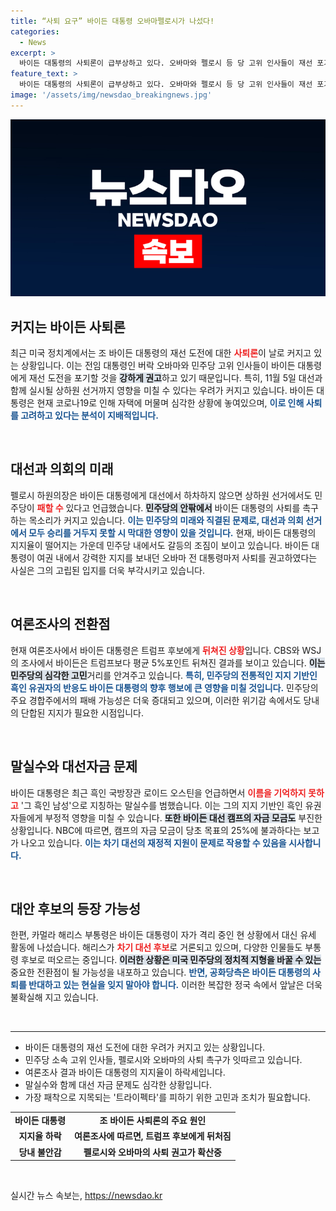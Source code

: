 ```yaml
---
title: “사퇴 요구” 바이든 대통령 오바마펠로시가 나섰다!
categories:
  - News
excerpt: >
  바이든 대통령의 사퇴론이 급부상하고 있다. 오바마와 펠로시 등 당 고위 인사들이 재선 포기를 제안하며 민주당의 불안감이 커지고 있다. 여론조사에서 트럼프에 뒤처지는 가운데, 과거의 지지층마저 위축되고 있다는 우려가 짙어지고 있다.
feature_text: >
  바이든 대통령의 사퇴론이 급부상하고 있다. 오바마와 펠로시 등 당 고위 인사들이 재선 포기를 제안하며 민주당의 불안감이 커지고 있다. 여론조사에서 트럼프에 뒤처지는 가운데, 과거의 지지층마저 위축되고 있다는 우려가 짙어지고 있다.
image: '/assets/img/newsdao_breakingnews.jpg'
---
```


<p><img src="/assets/img/newsdao_breakingnews.jpg" alt="bookingtag 속보" /></p>

<h2 data-ke-size="size26">커지는 바이든 사퇴론</h2>

<p data-ke-size="size16">최근 미국 정치계에서는 조 바이든 대통령의 재선 도전에 대한 <b><span style="color: #ee2323;">사퇴론</span></b>이 날로 커지고 있는 상황입니다. 이는 전임 대통령인 버락 오바마와 민주당 고위 인사들이 바이든 대통령에게 재선 도전을 포기할 것을 <b><span style="background-color: #21538527;">강하게 권고</span></b>하고 있기 때문입니다. 특히, 11월 5일 대선과 함께 실시될 상하원 선거까지 영향을 미칠 수 있다는 우려가 커지고 있습니다. 바이든 대통령은 현재 코로나19로 인해 자택에 머물며 심각한 상황에 놓여있으며, <b><span style="color: #1a5490;">이로 인해 사퇴를 고려하고 있다는 분석이 지배적입니다.</span></b></p>

<p data-ke-size="size16">&nbsp;</p>

<h2 data-ke-size="size26">대선과 의회의 미래</h2>

<p data-ke-size="size16">펠로시 하원의장은 바이든 대통령에게 대선에서 하차하지 않으면 상하원 선거에서도 민주당이 <b><span style="color: #ee2323;">패할 수</span></b> 있다고 언급했습니다. <b><span style="background-color: #21538527;">민주당의 안팎에서</span></b> 바이든 대통령의 사퇴를 촉구하는 목소리가 커지고 있습니다. <b><span style="color: #1a5490;">이는 민주당의 미래와 직결된 문제로, 대선과 의회 선거에서 모두 승리를 거두지 못할 시 막대한 영향이 있을 것입니다.</span></b> 현재, 바이든 대통령의 지지율이 떨어지는 가운데 민주당 내에서도 갈등의 조짐이 보이고 있습니다. 바이든 대통령이 여권 내에서 강력한 지지를 보내던 오바마 전 대통령마저 사퇴를 권고하였다는 사실은 그의 고립된 입지를 더욱 부각시키고 있습니다.</p>

<p data-ke-size="size16">&nbsp;</p>

<h2 data-ke-size="size26">여론조사의 전환점</h2>

<p data-ke-size="size16">현재 여론조사에서 바이든 대통령은 트럼프 후보에게 <b><span style="color: #ee2323;">뒤쳐진 상황</span></b>입니다. CBS와 WSJ의 조사에서 바이든은 트럼프보다 평균 5%포인트 뒤쳐진 결과를 보이고 있습니다. <b><span style="background-color: #21538527;">이는 민주당의 심각한 고민</span></b>거리를 안겨주고 있습니다. <b><span style="color: #1a5490;">특히, 민주당의 전통적인 지지 기반인 흑인 유권자의 반응도 바이든 대통령의 향후 행보에 큰 영향을 미칠 것입니다.</span></b> 민주당의 주요 경합주에서의 패배 가능성은 더욱 증대되고 있으며, 이러한 위기감 속에서도 당내의 단합된 지지가 필요한 시점입니다.</p>

<p data-ke-size="size16">&nbsp;</p>

<h2 data-ke-size="size26">말실수와 대선자금 문제</h2>

<p data-ke-size="size16">바이든 대통령은 최근 흑인 국방장관 로이드 오스틴을 언급하면서 <b><span style="color: #ee2323;">이름을 기억하지 못하고</span></b> '그 흑인 남성'으로 지칭하는 말실수를 범했습니다. 이는 그의 지지 기반인 흑인 유권자들에게 부정적 영향을 미칠 수 있습니다. <b><span style="background-color: #21538527;">또한 바이든 대선 캠프의 자금 모금도</span></b> 부진한 상황입니다. NBC에 따르면, 캠프의 자금 모금이 당초 목표의 25%에 불과하다는 보고가 나오고 있습니다. <b><span style="color: #1a5490;">이는 차기 대선의 재정적 지원이 문제로 작용할 수 있음을 시사합니다.</span></b></p>

<p data-ke-size="size16">&nbsp;</p>

<h2 data-ke-size="size26">대안 후보의 등장 가능성</h2>

<p data-ke-size="size16">한편, 카멀라 해리스 부통령은 바이든 대통령이 자가 격리 중인 현 상황에서 대신 유세 활동에 나섰습니다. 해리스가 <b><span style="color: #ee2323;">차기 대선 후보</span></b>로 거론되고 있으며, 다양한 인물들도 부통령 후보로 떠오르는 중입니다. <b><span style="background-color: #21538527;">이러한 상황은 미국 민주당의 정치적 지형을 바꿀 수 있는</span></b> 중요한 전환점이 될 가능성을 내포하고 있습니다. <b><span style="color: #1a5490;">반면, 공화당측은 바이든 대통령의 사퇴를 반대하고 있는 현실을 잊지 말아야 합니다.</span></b> 이러한 복잡한 정국 속에서 앞날은 더욱 불확실해 지고 있습니다.</p>

<p data-ke-size="size16">&nbsp;</p>

<hr>

<ul>
    <li>바이든 대통령의 재선 도전에 대한 우려가 커지고 있는 상황입니다.</li>
    <li>민주당 소속 고위 인사들, 펠로시와 오바마의 사퇴 촉구가 잇따르고 있습니다.</li>
    <li>여론조사 결과 바이든 대통령의 지지율이 하락세입니다.</li>
    <li>말실수와 함께 대선 자금 문제도 심각한 상황입니다.</li>
    <li>가장 패착으로 지목되는 '트라이펙타'를 피하기 위한 고민과 조치가 필요합니다.</li>
</ul>

<table>
    <tr>
        <td style="text-align: center; height: 17px;"><b>바이든 대통령</b></td>
        <td style="text-align: center; height: 17px;"><b>조 바이든 사퇴론의 주요 원인</b></td>
    </tr>
    <tr>
        <td style="text-align: center; height: 17px;"><b>지지율 하락</b></td>
        <td style="text-align: center; height: 17px;"><b>여론조사에 따르면, 트럼프 후보에게 뒤처짐</b></td>
    </tr>
    <tr>
        <td style="text-align: center; height: 17px;"><b>당내 불안감</b></td>
        <td style="text-align: center; height: 17px;"><b>펠로시와 오바마의 사퇴 권고가 확산중</b></td>
    </tr>
</table>

<p data-ke-size="size16">&nbsp;</p>
실시간 뉴스 속보는, <a href="https://newsdao.kr" rel="dofollow">https://newsdao.kr</a>


